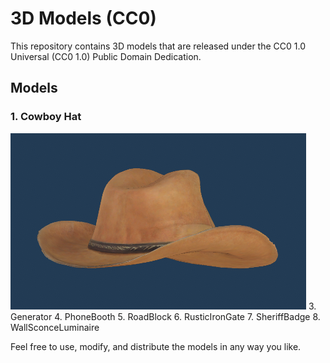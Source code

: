 # 3D Models (CC0)
This repository contains 3D models that are released under the CC0 1.0 Universal (CC0 1.0) Public Domain Dedication.

## Models
### 1. Cowboy Hat
![Cowboy Hat](CowboyHat/CowboyHatPreview01.PNG)
3. Generator
4. PhoneBooth
5. RoadBlock
6. RusticIronGate
7. SheriffBadge
8. WallSconceLuminaire

Feel free to use, modify, and distribute the models in any way you like.
